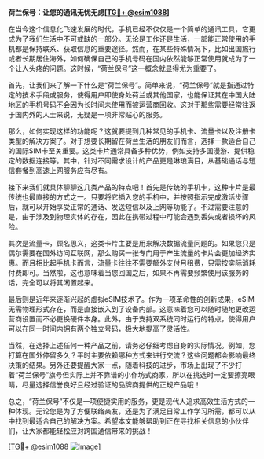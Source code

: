 **荷兰保号：让您的通讯无忧无虑[[TG💪+ @esim1088](https://t.me/s/esim1088)]**

在当今这个信息化飞速发展的时代，手机已经不仅仅是一个简单的通讯工具，它更成为了我们生活中不可或缺的一部分。无论是工作还是生活，一部能正常使用的手机都是保持联系、获取信息的重要途径。然而，在某些特殊情况下，比如出国旅行或者长期居住海外，如何确保自己的手机号码在国内依然能够正常使用就成为了一个让人头疼的问题。这时候，“荷兰保号”这一概念就显得尤为重要了。

首先，让我们来了解一下什么是“荷兰保号”。简单来说，“荷兰保号”就是指通过特定的技术手段或服务，使得用户即使身处荷兰或其他国家，也能保证其在中国大陆地区的手机号码不会因为长时间未使用而被运营商回收。这对于那些需要经常往返于国内外的人士来说，无疑是一项非常贴心的服务。

那么，如何实现这样的功能呢？这就要提到几种常见的手机卡、流量卡以及注册卡类型的解决方案了。对于想要长期留在荷兰生活的朋友们而言，选择一款适合自己的国际SIM卡至关重要。这类卡片通常具备多种优势，例如支持多国漫游、提供稳定的数据连接等。其中，针对不同需求设计的产品更是琳琅满目，从基础通话与短信套餐到高速上网服务应有尽有。

接下来我们就具体聊聊这几类产品的特点吧！首先是传统的手机卡，这种卡片是最传统也最直接的方式之一。只要将它插入您的手机中，并按照指示完成激活步骤后，就可以开始享受正常的通话、发送短信以及上网等功能了。不过需要注意的是，由于涉及到物理实体的存在，因此在携带过程中可能会遇到丢失或者损坏的风险。

其次是流量卡，顾名思义，这类卡片主要是用来解决数据流量问题的。如果您只是偶尔需要在国外访问互联网，那么购买一张专门用于产生流量的卡片会更加经济实惠。而且相比起手机卡而言，流量卡往往不需要额外支付月租费，只需按实际消耗付费即可。当然啦，这也意味着当您回国之后，如果不再需要频繁使用该服务的话，完全可以将其闲置起来。

最后则是近年来逐渐兴起的虚拟eSIM技术了。作为一项革命性的创新成果，eSIM无需物理形式存在，而是直接嵌入到了设备内部。这意味着您可以随时随地更改运营商设置而不必更换硬件本身。此外，由于支持双系统同时运行的特点，使得用户可以在同一时间内拥有两个独立号码，极大地提高了灵活性。

当然，在选择上述任何一种产品之前，请务必仔细考虑自身的实际情况。例如，您打算在国外停留多久？平时主要依赖哪种方式来进行交流？这些问题都会影响最终决策的结果。另外还要提醒大家一点，随着科技的进步，市场上出现了不少打着“荷兰保号”旗号但实际上并不靠谱的小作坊式商家，所以在挑选时一定要擦亮眼睛，尽量选择信誉良好且经过验证的品牌商提供的正规产品哦！

总之，“荷兰保号”不仅是一项便捷实用的服务，更是现代人追求高效生活方式的一种体现。无论您是为了方便联络亲友，还是为了满足日常工作学习所需，都可以从中找到最适合自己的解决方案。希望本文能够帮助到正在寻找相关信息的小伙伴们，让大家都能轻松应对跨国通信带来的挑战！

[[TG💪+ @esim1088](https://t.me/s/esim1088) ![Image](https://i.postimg.cc/4NQfJmqS/Snipaste-2025-05-13-00-14-12.png)]